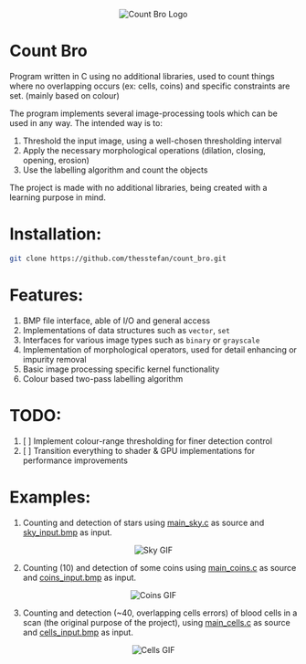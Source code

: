 <p align="center">
  <img src="https://github.com/thesstefan/count_bro/blob/master/extra/count_bro.png" alt="Count Bro Logo"/>
</p>

# Count Bro

Program written in C using no additional libraries, used to count things where no overlapping
occurs (ex: cells, coins) and specific constraints are set. (mainly based on colour)



The program implements several image-processing tools which can be used in any way. The intended way is to:

1. Threshold the input image, using a well-chosen thresholding interval
2. Apply the necessary morphological operations (dilation, closing, opening, erosion) 
3. Use the labelling algorithm and count the objects

The project is made with no additional libraries, being created with a learning purpose in mind. 

# Installation:
```bash
git clone https://github.com/thesstefan/count_bro.git
```

# Features:

1. BMP file interface, able of I/O and general access
2. Implementations of data structures such as `vector`, `set`
3. Interfaces for various image types such as `binary` or `grayscale`
4. Implementation of morphological operators, used for detail enhancing or impurity removal
5. Basic image processing specific kernel functionality
6. Colour based two-pass labelling algorithm

# TODO:

1. [ ] Implement colour-range thresholding for finer detection control 
2. [ ] Transition everything to shader & GPU implementations for performance improvements 

# Examples:

1. Counting and detection of stars using [main_sky.c](https://github.com/thesstefan/count_bro/master/extra/main_sky.c) as source
and [sky_input.bmp](https://github.com/thesstefan/count_bro/blob/master/data/sky_input.bmp) as input.

<p align="center">
  <img src="https://github.com/thesstefan/Cell-Counter/blob/master/extra/sky_process.gif" alt="Sky GIF"/>
</p>

2. Counting (10) and detection of some coins using [main_coins.c](https://github.com/thesstefan/count_bro/master/extra/main_coins.c) as source
and [coins_input.bmp](https://github.com/thesstefan/count_bro/blob/master/data/coins_input.bmp) as input.

<p align="center">
  <img src="https://github.com/thesstefan/Cell-Counter/blob/master/extra/coins_process.gif" alt="Coins GIF"/>
</p>

3. Counting and detection (~40, overlapping cells errors) of blood cells in a scan (the original purpose of the project), using 
[main_cells.c](https://github.com/thesstefan/count_bro/blob/master/extra/main_cells.c) as source and 
[cells_input.bmp](https://github.com/thesstefan/count_bro/blob/master/data/cells_input.bmp) as input.

<p align="center">
  <img src="https://github.com/thesstefan/Cell-Counter/blob/master/extra/cells_process.gif" alt="Cells GIF"/>
</p>
